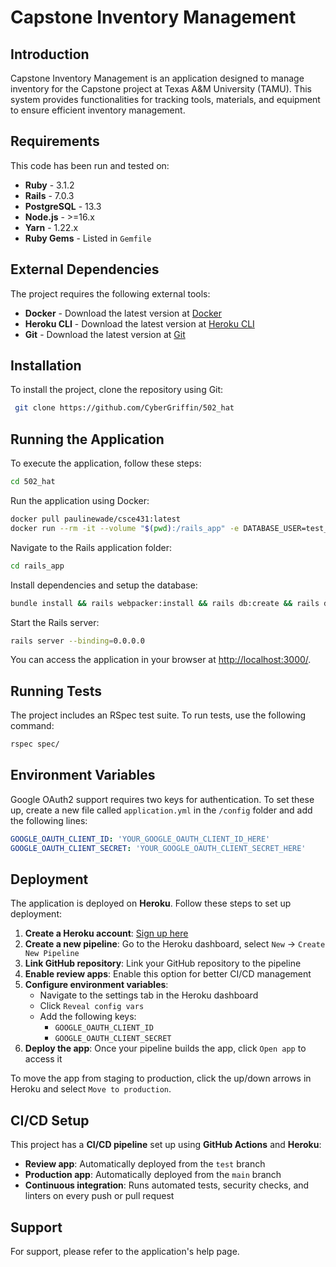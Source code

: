 # Capstone Inventory Management

## Introduction

Capstone Inventory Management is an application designed to manage inventory for the Capstone project at Texas A&M University (TAMU). This system provides functionalities for tracking tools, materials, and equipment to ensure efficient inventory management.

## Requirements

This code has been run and tested on:

- **Ruby** - 3.1.2
- **Rails** - 7.0.3
- **PostgreSQL** - 13.3
- **Node.js** - >=16.x
- **Yarn** - 1.22.x
- **Ruby Gems** - Listed in `Gemfile`

## External Dependencies

The project requires the following external tools:

- **Docker** - Download the latest version at [Docker](https://www.docker.com/products/docker-desktop)
- **Heroku CLI** - Download the latest version at [Heroku CLI](https://devcenter.heroku.com/articles/heroku-cli)
- **Git** - Download the latest version at [Git](https://git-scm.com/book/en/v2/Getting-Started-Installing-Git)

## Installation

To install the project, clone the repository using Git:

```sh
 git clone https://github.com/CyberGriffin/502_hat
```

## Running the Application

To execute the application, follow these steps:

```sh
cd 502_hat
```

Run the application using Docker:

```sh
docker pull paulinewade/csce431:latest
docker run --rm -it --volume "$(pwd):/rails_app" -e DATABASE_USER=test_app -e DATABASE_PASSWORD=test_password -p 3000:3000 paulinewade/csce431:latest
```

Navigate to the Rails application folder:

```sh
cd rails_app
```

Install dependencies and setup the database:

```sh
bundle install && rails webpacker:install && rails db:create && rails db:migrate
```

Start the Rails server:

```sh
rails server --binding=0.0.0.0
```

You can access the application in your browser at [http://localhost:3000/](http://localhost:3000/).

## Running Tests

The project includes an RSpec test suite. To run tests, use the following command:

```sh
rspec spec/
```

## Environment Variables

Google OAuth2 support requires two keys for authentication. To set these up, create a new file called `application.yml` in the `/config` folder and add the following lines:

```yaml
GOOGLE_OAUTH_CLIENT_ID: 'YOUR_GOOGLE_OAUTH_CLIENT_ID_HERE'
GOOGLE_OAUTH_CLIENT_SECRET: 'YOUR_GOOGLE_OAUTH_CLIENT_SECRET_HERE'
```

## Deployment

The application is deployed on **Heroku**. Follow these steps to set up deployment:

1. **Create a Heroku account**: [Sign up here](https://signup.heroku.com/)
2. **Create a new pipeline**: Go to the Heroku dashboard, select `New` -> `Create New Pipeline`
3. **Link GitHub repository**: Link your GitHub repository to the pipeline
4. **Enable review apps**: Enable this option for better CI/CD management
5. **Configure environment variables**:
   - Navigate to the settings tab in the Heroku dashboard
   - Click `Reveal config vars`
   - Add the following keys:
     - `GOOGLE_OAUTH_CLIENT_ID`
     - `GOOGLE_OAUTH_CLIENT_SECRET`
6. **Deploy the app**: Once your pipeline builds the app, click `Open app` to access it

To move the app from staging to production, click the up/down arrows in Heroku and select `Move to production`.

## CI/CD Setup

This project has a **CI/CD pipeline** set up using **GitHub Actions** and **Heroku**:

- **Review app**: Automatically deployed from the `test` branch
- **Production app**: Automatically deployed from the `main` branch
- **Continuous integration**: Runs automated tests, security checks, and linters on every push or pull request

## Support

For support, please refer to the application's help page.